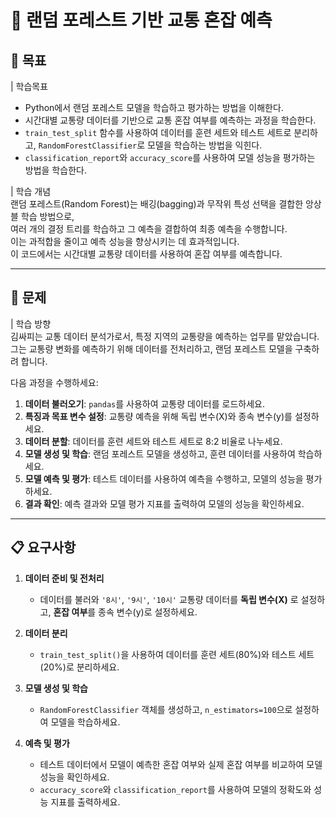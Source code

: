 # 🌲 랜덤 포레스트 기반 교통 혼잡 예측

## 🎯 목표
| 학습목표  
- Python에서 랜덤 포레스트 모델을 학습하고 평가하는 방법을 이해한다.  
- 시간대별 교통량 데이터를 기반으로 교통 혼잡 여부를 예측하는 과정을 학습한다.  
- `train_test_split` 함수를 사용하여 데이터를 훈련 세트와 테스트 세트로 분리하고, `RandomForestClassifier`로 모델을 학습하는 방법을 익힌다.  
- `classification_report`와 `accuracy_score`를 사용하여 모델 성능을 평가하는 방법을 학습한다.  

| 학습 개념  
랜덤 포레스트(Random Forest)는 배깅(bagging)과 무작위 특성 선택을 결합한 앙상블 학습 방법으로,  
여러 개의 결정 트리를 학습하고 그 예측을 결합하여 최종 예측을 수행합니다.  
이는 과적합을 줄이고 예측 성능을 향상시키는 데 효과적입니다.  
이 코드에서는 시간대별 교통량 데이터를 사용하여 혼잡 여부를 예측합니다.  

---

## 📌 문제
| 학습 방향  
김싸피는 교통 데이터 분석가로서, 특정 지역의 교통량을 예측하는 업무를 맡았습니다.  
그는 교통량 변화를 예측하기 위해 데이터를 전처리하고, 랜덤 포레스트 모델을 구축하려 합니다.  

다음 과정을 수행하세요:  
1. **데이터 불러오기**: `pandas`를 사용하여 교통량 데이터를 로드하세요.  
2. **특징과 목표 변수 설정**: 교통량 예측을 위해 독립 변수(X)와 종속 변수(y)를 설정하세요.  
3. **데이터 분할**: 데이터를 훈련 세트와 테스트 세트로 8:2 비율로 나누세요.  
4. **모델 생성 및 학습**: 랜덤 포레스트 모델을 생성하고, 훈련 데이터를 사용하여 학습하세요.  
5. **모델 예측 및 평가**: 테스트 데이터를 사용하여 예측을 수행하고, 모델의 성능을 평가하세요.  
6. **결과 확인**: 예측 결과와 모델 평가 지표를 출력하여 모델의 성능을 확인하세요.  

---

## 📋 요구사항
1. **데이터 준비 및 전처리**  
   - 데이터를 불러와 `'8시'`, `'9시'`, `'10시'` 교통량 데이터를 **독립 변수(X)** 로 설정하고, **혼잡 여부**를 종속 변수(y)로 설정하세요.  

2. **데이터 분리**  
   - `train_test_split()`을 사용하여 데이터를 훈련 세트(80%)와 테스트 세트(20%)로 분리하세요.  

3. **모델 생성 및 학습**  
   - `RandomForestClassifier` 객체를 생성하고, `n_estimators=100`으로 설정하여 모델을 학습하세요.  

4. **예측 및 평가**  
   - 테스트 데이터에서 모델이 예측한 혼잡 여부와 실제 혼잡 여부를 비교하여 모델 성능을 확인하세요.  
   - `accuracy_score`와 `classification_report`를 사용하여 모델의 정확도와 성능 지표를 출력하세요.  
